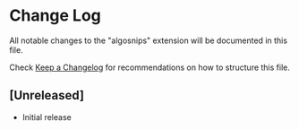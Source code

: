 # Change Log

All notable changes to the "algosnips" extension will be documented in this file.

Check [Keep a Changelog](http://keepachangelog.com/) for recommendations on how to structure this file.

## [Unreleased]

- Initial release